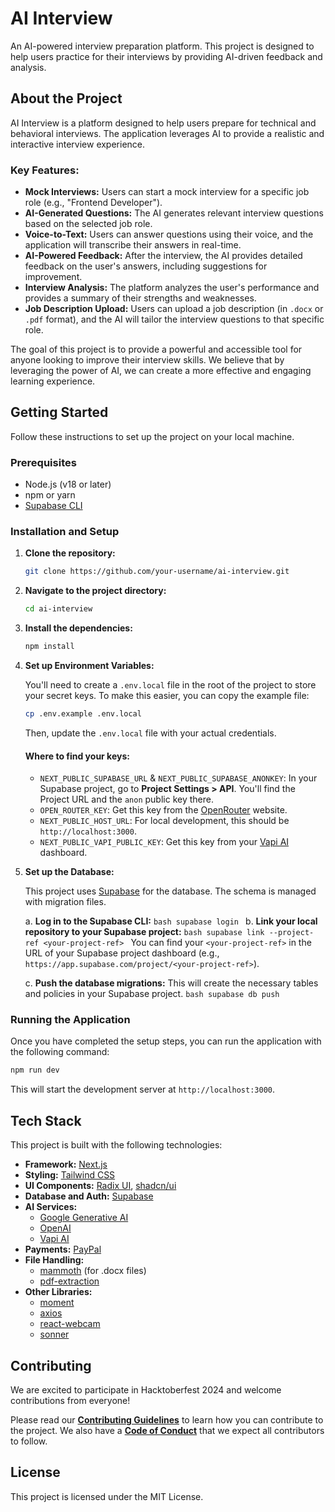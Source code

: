 # AI Interview

An AI-powered interview preparation platform. This project is designed to help users practice for their interviews by providing AI-driven feedback and analysis.

## About the Project

AI Interview is a platform designed to help users prepare for technical and behavioral interviews. The application leverages AI to provide a realistic and interactive interview experience.

### Key Features:

*   **Mock Interviews:** Users can start a mock interview for a specific job role (e.g., "Frontend Developer").
*   **AI-Generated Questions:** The AI generates relevant interview questions based on the selected job role.
*   **Voice-to-Text:** Users can answer questions using their voice, and the application will transcribe their answers in real-time.
*   **AI-Powered Feedback:** After the interview, the AI provides detailed feedback on the user's answers, including suggestions for improvement.
*   **Interview Analysis:** The platform analyzes the user's performance and provides a summary of their strengths and weaknesses.
*   **Job Description Upload:** Users can upload a job description (in `.docx` or `.pdf` format), and the AI will tailor the interview questions to that specific role.

The goal of this project is to provide a powerful and accessible tool for anyone looking to improve their interview skills. We believe that by leveraging the power of AI, we can create a more effective and engaging learning experience.

## Getting Started

Follow these instructions to set up the project on your local machine.

### Prerequisites

-   Node.js (v18 or later)
-   npm or yarn
-   [Supabase CLI](https://supabase.com/docs/guides/cli)

### Installation and Setup

1.  **Clone the repository:**
    ```bash
    git clone https://github.com/your-username/ai-interview.git
    ```
2.  **Navigate to the project directory:**
    ```bash
    cd ai-interview
    ```
3.  **Install the dependencies:**
    ```bash
    npm install
    ```
4.  **Set up Environment Variables:**

    You'll need to create a `.env.local` file in the root of the project to store your secret keys. To make this easier, you can copy the example file:

    ```bash
    cp .env.example .env.local
    ```

    Then, update the `.env.local` file with your actual credentials.

    #### Where to find your keys:

    *   `NEXT_PUBLIC_SUPABASE_URL` & `NEXT_PUBLIC_SUPABASE_ANONKEY`: In your Supabase project, go to **Project Settings > API**. You'll find the Project URL and the `anon` public key there.
    *   `OPEN_ROUTER_KEY`: Get this key from the [OpenRouter](https://openrouter.ai/keys) website.
    *   `NEXT_PUBLIC_HOST_URL`: For local development, this should be `http://localhost:3000`.
    *   `NEXT_PUBLIC_VAPI_PUBLIC_KEY`: Get this key from your [Vapi AI](https://vapi.ai/) dashboard.

5.  **Set up the Database:**

    This project uses [Supabase](https://supabase.io/) for the database. The schema is managed with migration files.

    a.  **Log in to the Supabase CLI:**
        ```bash
        supabase login
        ```
    b.  **Link your local repository to your Supabase project:**
        ```bash
        supabase link --project-ref <your-project-ref>
        ```
        You can find your `<your-project-ref>` in the URL of your Supabase project dashboard (e.g., `https://app.supabase.com/project/<your-project-ref>`).

    c.  **Push the database migrations:** This will create the necessary tables and policies in your Supabase project.
        ```bash
        supabase db push
        ```

### Running the Application

Once you have completed the setup steps, you can run the application with the following command:

```bash
npm run dev
```

This will start the development server at `http://localhost:3000`.

## Tech Stack

This project is built with the following technologies:

-   **Framework:** [Next.js](https://nextjs.org/)
-   **Styling:** [Tailwind CSS](https://tailwindcss.com/)
-   **UI Components:** [Radix UI](https://www.radix-ui.com/), [shadcn/ui](https://ui.shadcn.com/)
-   **Database and Auth:** [Supabase](https://supabase.io/)
-   **AI Services:**
    -   [Google Generative AI](https://ai.google.dev/)
    -   [OpenAI](https://openai.com/)
    -   [Vapi AI](https://vapi.ai/)
-   **Payments:** [PayPal](https://www.paypal.com/)
-   **File Handling:**
    -   [mammoth](https://github.com/mwilliamson/mammoth.js) (for .docx files)
    -   [pdf-extraction](https://www.npmjs.com/package/pdf-extraction)
-   **Other Libraries:**
    -   [moment](https://momentjs.com/)
    -   [axios](https://axios-http.com/)
    -   [react-webcam](https://www.npmjs.com/package/react-webcam)
    -   [sonner](https://sonner.emilkowal.ski/)

## Contributing

We are excited to participate in Hacktoberfest 2024 and welcome contributions from everyone!

Please read our [**Contributing Guidelines**](CONTRIBUTING.md) to learn how you can contribute to the project. We also have a [**Code of Conduct**](CODE_OF_CONDUCT.md) that we expect all contributors to follow.

## License

This project is licensed under the MIT License.
